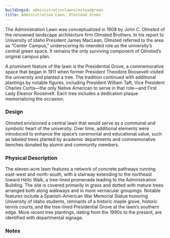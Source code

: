 ```yaml
---
buildingid: administrationlawnolmsteadgreen
title: Administration Lawn, Olmstead Green
---
```


The Administration Lawn was conceptualized in 1908 by John C. Olmsted of the renowned landscape architecture firm Olmsted Brothers. In his report to University of Idaho President James MacLean, Olmsted referred to the area as “Center Campus,” underscoring its intended role as the university’s central green space. It remains the only surviving component of Olmsted’s original campus plan.

A prominent feature of the lawn is the Presidential Grove, a commemorative space that began in 1911 when former President Theodore Roosevelt visited the university and planted a tree. The tradition continued with additional plantings by notable figures, including President William Taft, Vice President Charles Curtis—the only Native American to serve in that role—and First Lady Eleanor Roosevelt. Each tree includes a dedication plaque memorializing the occasion.  

### Design
Olmsted envisioned a central lawn that would serve as a communal and symbolic heart of the university. Over time, additional elements were introduced to enhance the space’s ceremonial and educational value, such as labeled trees planted by academic departments and commemorative benches donated by alumni and community members.  

### Physical Description
The eleven-acre lawn features a network of concrete pathways running east-west and north-south, with a stairway extending to the northeast toward Hello Walk, a tree-lined promenade leading to the Administration Building. The site is covered primarily in grass and dotted with mature trees arranged both along walkways and in more vernacular groupings. Notable features include a Spanish-American War Memorial Statue honoring University of Idaho students, remnants of a historic maple grove, historic tennis courts, and the tree-lined Presidential Grove at the lawn’s southern edge. More recent tree plantings, dating from the 1990s to the present, are identified with departmental signage.

### Notes  

[^1]:  Nathan J. Moody, “National Register of Historic Places—Registration Form: The University of Idaho Historic District,” initial submission to Idaho SHPO, unpublished, University of Idaho, Moscow, Idaho, May 7, 2025, 15.  
[^2]: Ibid.  
[^3]: Ibid. 